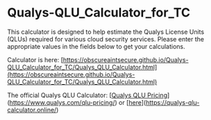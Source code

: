 # Qualys-QLU_Calculator_for_TC

This calculator is designed to help estimate the Qualys License Units (QLUs) required for various cloud security services. Please enter the appropriate values in the fields below to get your calculations.

Calculator is here: [https://obscureaintsecure.github.io/Qualys-QLU_Calculator_for_TC/Qualys_QLU_Calculator.html](https://obscureaintsecure.github.io/Qualys-QLU_Calculator_for_TC/Qualys_QLU_Calculator.html)

The official Qualys QLU Calculator: [[Qualys QLU Pricing](https://www.qualys.com/qlu-pricing/)](https://www.qualys.com/qlu-pricing/) or [[here](https://qualys-qlu-calculator.online/)](https://qualys-qlu-calculator.online/)
